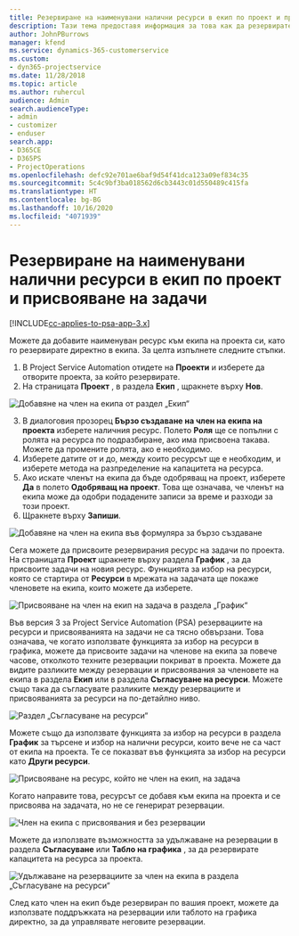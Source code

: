```yaml
---
title: Резервиране на наименувани налични ресурси в екип по проект и присвояване на задачи
description: Тази тема предоставя информация за това как да резервирате наименувани ресурси за екипи на проекти и присвояването им към задачи.
author: JohnPBurrows
manager: kfend
ms.service: dynamics-365-customerservice
ms.custom:
- dyn365-projectservice
ms.date: 11/28/2018
ms.topic: article
ms.author: ruhercul
audience: Admin
search.audienceType:
- admin
- customizer
- enduser
search.app:
- D365CE
- D365PS
- ProjectOperations
ms.openlocfilehash: defc92e701ae6baf9d54f41dca123a09ef834c35
ms.sourcegitcommit: 5c4c9bf3ba018562d6cb3443c01d550489c415fa
ms.translationtype: HT
ms.contentlocale: bg-BG
ms.lasthandoff: 10/16/2020
ms.locfileid: "4071939"
---
```

# <a name="book-named-bookable-resources-to-a-project-team-and-assign-tasks"></a>Резервиране на наименувани налични ресурси в екип по проект и присвояване на задачи 

[!INCLUDE[cc-applies-to-psa-app-3.x](../includes/cc-applies-to-psa-app-3x.md)]

Можете да добавите наименуван ресурс към екипа на проекта си, като го резервирате директно в екипа. За целта изпълнете следните стъпки.

1. В Project Service Automation отидете на **Проекти** и изберете да отворите проекта, за който резервирате.
2. На страницата **Проект** , в раздела **Екип** , щракнете върху **Нов**. 

![Добавяне на член на екипа от раздел „Екип“](media/RM-how-to-1.png)

3. В диалоговия прозорец **Бързо създаване на член на екипа на проекта** изберете наличния ресурс. Полето **Роля** ще се попълни с ролята на ресурса по подразбиране, ако има присвоена такава. Можете да промените ролята, ако е необходимо. 
4. Изберете датите от и до, между които ресурсът ще е необходим, и изберете метода на разпределение на капацитета на ресурса. 
5. Ако искате членът на екипа да бъде одобряващ на проект, изберете **Да** в полето **Одобряващ на проект**. Това ще означава, че членът на екипа може да одобри подадените записи за време и разходи за този проект. 
6. Щракнете върху **Запиши**.

![Добавяне на член на екипа във формуляра за бързо създаване](media/RM-how-to-2.png)


Сега можете да присвоите резервирания ресурс на задачи по проекта. На страницата **Проект** щракнете върху раздела **График** , за да присвоите задачи на новия ресурс. Функцията за избор на ресурси, която се стартира от **Ресурси** в мрежата на задачата ще покаже членовете на екипа, които можете да изберете.

![Присвояване на член на екип на задача в раздела „График“](media/RM-how-to-3.png)

Във версия 3 за Project Service Automation (PSA) резервациите на ресурси и присвояванията на задачи не са тясно обвързани. Това означава, че когато използвате функцията за избор на ресурси в графика, можете да присвоите задачи на членове на екипа за повече часове, отколкото техните резервации покриват в проекта.
Можете да видите разликите между резервации и присвоявания за членовете на екипа в раздела **Екип** или в раздела **Съгласуване на ресурси**. Можете също така да съгласувате разликите между резервациите и присвояванията за ресурси на по-детайлно ниво.

![Раздел „Съгласуване на ресурси“](media/RM-how-to-4.png)

Можете също да използвате функцията за избор на ресурси в раздела **График** за търсене и избор на налични ресурси, които вече не са част от екипа на проекта. Те се показват във функцията за избор на ресурси като **Други ресурси**.

![Присвояване на ресурс, който не член на екип, на задача](media/RM-how-to-5.png)

Когато направите това, ресурсът се добавя към екипа на проекта и се присвоява на задачата, но не се генерират резервации.

![Член на екипа с присвоявания и без резервации](media/RM-how-to-6.png)

Можете да използвате възможността за удължаване на резервации в раздела **Съгласуване** или **Табло на графика** , за да резервирате капацитета на ресурса за проекта.

![Удължаване на резервациите за член на екипа в раздела „Съгласуване на ресурси“](media/RM-how-to-7.png)

След като член на екип бъде резервиран по вашия проект, можете да използвате поддръжката на резервации или таблото на графика директно, за да управлявате неговите резервации.
